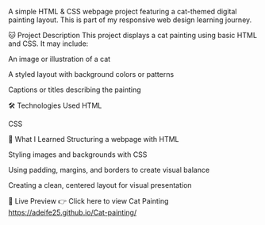A simple HTML & CSS webpage project featuring a cat-themed digital painting layout. This is part of my responsive web design learning journey.

🐱 Project Description
This project displays a cat painting using basic HTML and CSS. It may include:

An image or illustration of a cat

A styled layout with background colors or patterns

Captions or titles describing the painting

🛠️ Technologies Used
HTML

CSS

🌟 What I Learned
Structuring a webpage with HTML

Styling images and backgrounds with CSS

Using padding, margins, and borders to create visual balance

Creating a clean, centered layout for visual presentation

🚀 Live Preview
👉 Click here to view Cat Painting
https://adeife25.github.io/Cat-painting/



